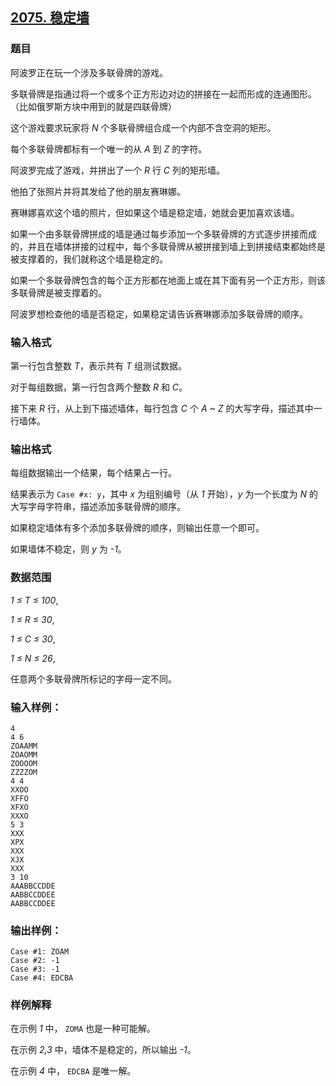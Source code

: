 ## [2075. 稳定墙](https://www.acwing.com/problem/content/2077/)

### 题目

阿波罗正在玩一个涉及多联骨牌的游戏。

多联骨牌是指通过将一个或多个正方形边对边的拼接在一起而形成的连通图形。（比如俄罗斯方块中用到的就是四联骨牌）

这个游戏要求玩家将 *N* 个多联骨牌组合成一个内部不含空洞的矩形。

每个多联骨牌都标有一个唯一的从 *A* 到 *Z* 的字符。

阿波罗完成了游戏，并拼出了一个 *R* 行 *C* 列的矩形墙。

他拍了张照片并将其发给了他的朋友赛琳娜。

赛琳娜喜欢这个墙的照片，但如果这个墙是稳定墙，她就会更加喜欢该墙。

如果一个由多联骨牌拼成的墙是通过每步添加一个多联骨牌的方式逐步拼接而成的，并且在墙体拼接的过程中，每个多联骨牌从被拼接到墙上到拼接结束都始终是被支撑着的，我们就称这个墙是稳定的。

如果一个多联骨牌包含的每个正方形都在地面上或在其下面有另一个正方形，则该多联骨牌是被支撑着的。

阿波罗想检查他的墙是否稳定，如果稳定请告诉赛琳娜添加多联骨牌的顺序。

### 输入格式

第一行包含整数 *T*，表示共有 *T* 组测试数据。

对于每组数据，第一行包含两个整数 *R* 和 *C*。

接下来 *R* 行，从上到下描述墙体，每行包含 *C* 个 *A ~ Z* 的大写字母，描述其中一行墙体。

### 输出格式

每组数据输出一个结果，每个结果占一行。

结果表示为 `Case #x: y`，其中 *x* 为组别编号（从 *1* 开始），*y* 为一个长度为 *N* 的大写字母字符串，描述添加多联骨牌的顺序。

如果稳定墙体有多个添加多联骨牌的顺序，则输出任意一个即可。

如果墙体不稳定，则 *y* 为 *-1*。

### 数据范围

*1 ≤ T ≤ 100*,

*1 ≤ R ≤ 30*,

*1 ≤ C ≤ 30*,

*1 ≤ N ≤ 26*,

任意两个多联骨牌所标记的字母一定不同。

### 输入样例：

```
4
4 6
ZOAAMM
ZOAOMM
ZOOOOM
ZZZZOM
4 4
XXOO
XFFO
XFXO
XXXO
5 3
XXX
XPX
XXX
XJX
XXX
3 10
AAABBCCDDE
AABBCCDDEE
AABBCCDDEE
```

### 输出样例：

```
Case #1: ZOAM
Case #2: -1
Case #3: -1
Case #4: EDCBA
```

### 样例解释

在示例 *1* 中， `ZOMA` 也是一种可能解。

在示例 *2,3* 中，墙体不是稳定的，所以输出 *-1*。

在示例 *4* 中， `EDCBA` 是唯一解。
